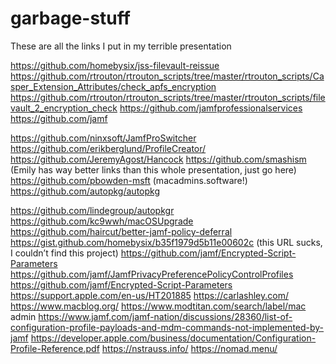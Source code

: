 # garbage-stuff

These are all the links I put in my terrible presentation

https://github.com/homebysix/jss-filevault-reissue
https://github.com/rtrouton/rtrouton_scripts/tree/master/rtrouton_scripts/Casper_Extension_Attributes/check_apfs_encryption
https://github.com/rtrouton/rtrouton_scripts/tree/master/rtrouton_scripts/filevault_2_encryption_check
https://github.com/jamfprofessionalservices
https://github.com/jamf

https://github.com/ninxsoft/JamfProSwitcher
https://github.com/erikberglund/ProfileCreator/
https://github.com/JeremyAgost/Hancock
https://github.com/smashism (Emily has way better links than this whole presentation, just go here)
https://github.com/pbowden-msft (macadmins.software!)
https://github.com/autopkg/autopkg

https://github.com/lindegroup/autopkgr
https://github.com/kc9wwh/macOSUpgrade
https://github.com/haircut/better-jamf-policy-deferral
https://gist.github.com/homebysix/b35f1979d5b11e00602c (this URL sucks, I couldn’t find this project)
https://github.com/jamf/Encrypted-Script-Parameters
https://github.com/jamf/JamfPrivacyPreferencePolicyControlProfiles
https://github.com/jamf/Encrypted-Script-Parameters https://support.apple.com/en-us/HT201885
https://carlashley.com/
https://www.macblog.org/
https://www.modtitan.com/search/label/mac admin
https://www.jamf.com/jamf-nation/discussions/28360/list-of-configuration-profile-payloads-and-mdm-commands-not-implemented-by-jamf
https://developer.apple.com/business/documentation/Configuration-Profile-Reference.pdf
https://nstrauss.info/
https://nomad.menu/
